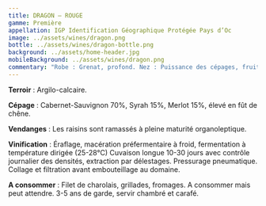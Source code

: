 ```yaml
---
title: DRAGON – ROUGE
gamme: Première
appellation: IGP Identification Géographique Protégée Pays d’Oc
image: ../assets/wines/dragon.png
bottle: ../assets/wines/dragon-bottle.png
background: ../assets/home-header.jpg
mobileBackground: ../assets/wines/dragon.png
commentary: "Robe : Grenat, profond. Nez : Puissance des cépages, fruits rouges, sous bois, vanillé. Bouche : Epicé, tannin velouté qui participe à l’équilibre gustatif."
---
```


**Terroir** : Argilo-calcaire.

**Cépage** : Cabernet-Sauvignon 70%, Syrah 15%, Merlot 15%, élevé en fût de chêne.

**Vendanges** : Les raisins sont ramassés à pleine maturité organoleptique.

**Vinification** : Éraflage, macération préfermentaire à froid, fermentation à température dirigée (25-28°C) Cuvaison longue 10-30 jours avec contrôle journalier des densités, extraction par délestages. Pressurage pneumatique. Collage et filtration avant embouteillage au domaine.

**A consommer** : Filet de charolais, grillades, fromages. A consommer mais peut attendre. 3-5 ans de garde, servir chambré et carafé.
